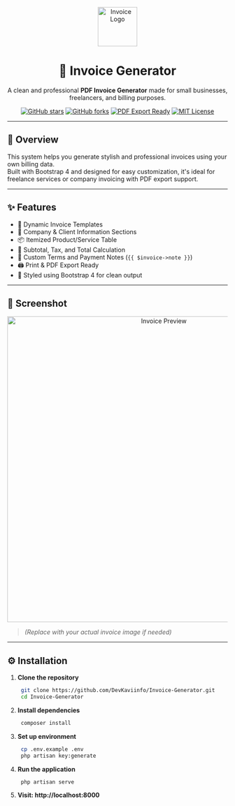 <p align="center">
  <img src="https://img.icons8.com/ios-filled/500/pdf.png" width="90" alt="Invoice Logo">
</p>

<h1 align="center">📄 Invoice Generator</h1>

<p align="center">
  A clean and professional <strong>PDF Invoice Generator</strong> made for small businesses, freelancers, and billing purposes.
</p>

<p align="center">
  <a href="https://github.com/DevKaviinfo/Invoice-Generator"><img src="https://img.shields.io/github/stars/DevKaviinfo/Invoice-Generator?style=social" alt="GitHub stars"></a>
  <a href="https://github.com/DevKaviinfo/Invoice-Generator"><img src="https://img.shields.io/github/forks/DevKaviinfo/Invoice-Generator?style=social" alt="GitHub forks"></a>
  <a href="#"><img src="https://img.shields.io/badge/PDF-ready-brightgreen.svg" alt="PDF Export Ready"></a>
  <a href="#"><img src="https://img.shields.io/badge/License-MIT-blue.svg" alt="MIT License"></a>
</p>

---

## 🚀 Overview

This system helps you generate stylish and professional invoices using your own billing data.  
Built with Bootstrap 4 and designed for easy customization, it's ideal for freelance services or company invoicing with PDF export support.

---

## ✨ Features

- 🧾 Dynamic Invoice Templates
- 🏢 Company & Client Information Sections
- 📦 Itemized Product/Service Table
- 🔢 Subtotal, Tax, and Total Calculation
- 📝 Custom Terms and Payment Notes (`{{ $invoice->note }}`)
- 🖨️ Print & PDF Export Ready
- 🎨 Styled using Bootstrap 4 for clean output

---

## 📸 Screenshot

<p align="center">
  <img src="https://raw.githubusercontent.com/DevKaviinfo/Invoice-Generator/main/public/invoice-preview.png" alt="Invoice Preview" width="700">
</p>

> *(Replace with your actual invoice image if needed)*

---

## ⚙️ Installation

1. **Clone the repository**
   ```bash
    git clone https://github.com/DevKaviinfo/Invoice-Generator.git
    cd Invoice-Generator

2. **Install dependencies**
   ```bash
    composer install

3. **Set up environment**
   ```bash
    cp .env.example .env
    php artisan key:generate

4. **Run the application**
   ```bash
    php artisan serve

5. **Visit: http://localhost:8000**

